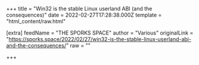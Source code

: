 
+++
title = "Win32 is the stable Linux userland ABI (and the consequences)"
date = 2022-02-27T17:28:38.000Z
template = "html_content/raw.html"

[extra]
feedName = "THE SPORKS SPACE"
author = "Various"
originalLink = "https://sporks.space/2022/02/27/win32-is-the-stable-linux-userland-abi-and-the-consequences/"
raw = ""

+++

